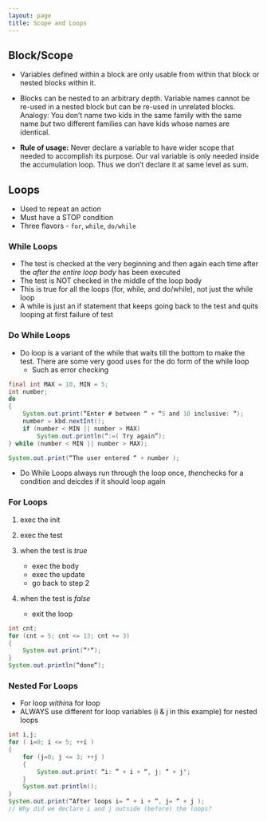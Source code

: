 ```yaml
---
layout: page
title: Scope and Loops
---
```


## Block/Scope
- Variables defined within a block are only usable from within that block or nested blocks within it.

- Blocks can be nested to an arbitrary depth. Variable names cannot be re-used in a
nested block but can be re-used in unrelated blocks. Analogy: You don’t name two kids in the same family with the same name *but* two different families can have
kids whose names are identical.

- **Rule of usage:** Never declare a variable to have wider scope that needed to accomplish its purpose. Our val variable is only
needed inside the accumulation loop. Thus we don’t declare it at same level as sum.

## Loops
- Used to repeat an action
- Must have a STOP condition
- Three flavors - `for`, `while`, `do/while`

### While Loops
- The test is checked at the very beginning and then again each time
after the *after the entire loop body* has been executed
- The test is NOT checked in the middle of the loop body
- This is true for all the loops (for, while, and do/while), not just
the while loop
- A while is just an if statement that keeps going back to the test and
quits looping at first failure of test

### Do While Loops

- Do loop is a variant of the while that waits till the bottom to make the test. There are some very good uses for the do form of the while loop	
  - Such as error checking

```java
final int MAX = 10, MIN = 5;
int number;
do
{
	System.out.print(“Enter # between “ + “5 and 10 inclusive: “);
	number = kbd.nextInt();
	if (number < MIN || number > MAX)
		System.out.println(“:=( Try again”);
} while (number < MIN || number > MAX);

System.out.print(“The user entered “ + number );
```

- Do While Loops always run through the loop once, *then*checks for a condition and deicdes if it should loop again

### For Loops

1. exec the init
2. exec the test
3. when the test is *true*
   - exec the body
   - exec the update
   - go back to step 2

3. when the test is *false*
   - exit the loop

```java
int cnt;
for (cnt = 5; cnt <= 13; cnt += 3)
{
	System.out.print(“*“);
}
System.out.println(“done“);
```

### Nested For Loops

- For loop *within*a for loop
- ALWAYS use different for loop variables (i & j in this example) for
  nested loops

```java
int i,j;
for ( i=0; i <= 5; ++i )
{
	for (j=0; j <= 3; ++j )
	{
		System.out.print( “i: ” + i + “, j: “ + j";
	}
	System.out.println();
}
System.out.print(“After loops i= “ + i + “, j= “ + j );
// Why did we declare i and j outside (before) the loops?
```


